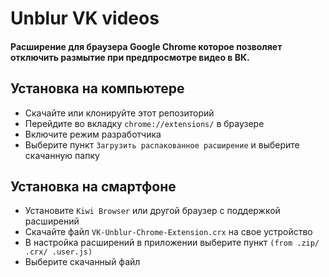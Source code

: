 # Unblur VK videos

#### Расширение для браузера Google Chrome которое позволяет отключить размытие при предпросмотре видео в ВК.

## Установка на компьютере

- Скачайте или клонируйте этот репозиторий
- Перейдите во вкладку `chrome://extensions/` в браузере
- Включите режим разработчика
- Выберите пункт `Загрузить распакованное расширение` и выберите скачанную папку

## Установка на смартфоне

- Установите `Kiwi Browser` или другой браузер с поддержкой расширений
- Скачайте файл `VK-Unblur-Chrome-Extension.crx` на свое устройство
- В настройка расширений в приложении выберите пункт `(from .zip/ .crx/ .user.js)`
- Выберите скачанный файл
